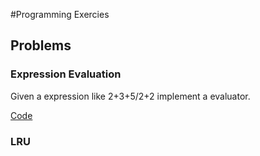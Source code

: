 #Programming Exercies

## Problems

### Expression Evaluation

Given a expression like 2+3+5/2+2 implement a evaluator. 

[Code](./expression)

### LRU

    